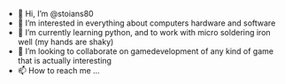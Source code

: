 - 👋 Hi, I’m @stoians80
- 👀 I’m interested in everything about computers hardware and software
- 🌱 I’m currently learning python, and to work with micro soldering iron well (my hands are shaky)
- 💞️ I’m looking to collaborate on gamedevelopment of any kind of game that is actually interesting
- 📫 How to reach me ...

<!---
stoians80/stoians80 is a ✨ special ✨ repository because its `README.md` (this file) appears on your GitHub profile.
You can click the Preview link to take a look at your changes.
--->
